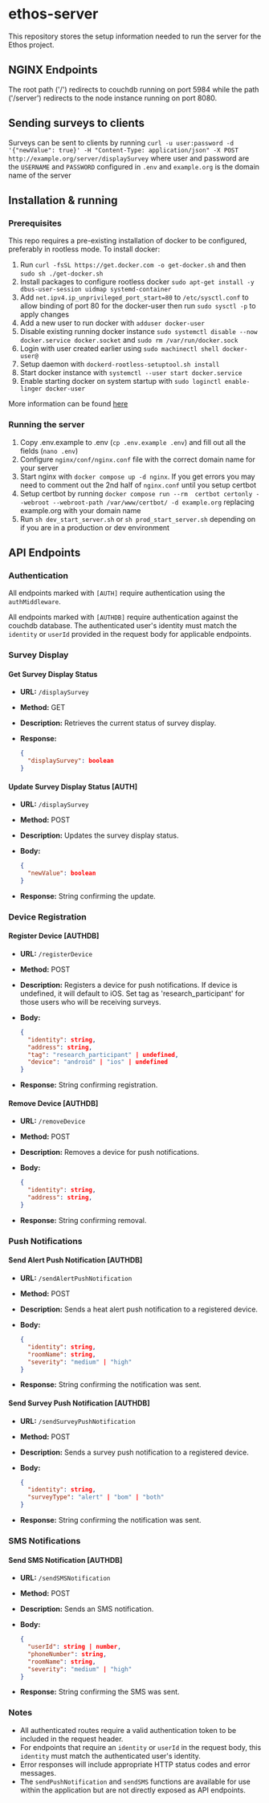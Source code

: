 # ethos-server

This repository stores the setup information needed to run the server for the Ethos project.

## NGINX Endpoints

The root path ('/') redirects to couchdb running on port 5984 while the path ('/server') redirects to the node instance running on port 8080.

## Sending surveys to clients

Surveys can be sent to clients by running `curl -u user:password -d '{"newValue": true}' -H "Content-Type: application/json" -X POST http://example.org/server/displaySurvey` where user and password are the `USERNAME` and `PASSWORD` configured in `.env` and `example.org` is the domain name of the server

## Installation & running

### Prerequisites

This repo requires a pre-existing installation of docker to be configured, preferably in rootless mode. To install docker:

1. Run `curl -fsSL https://get.docker.com -o get-docker.sh` and then `sudo sh ./get-docker.sh`
2. Install packages to configure rootless docker `sudo apt-get install -y dbus-user-session uidmap systemd-container`
3. Add `net.ipv4.ip_unprivileged_port_start=80` to `/etc/sysctl.conf` to allow binding of port 80 for the docker-user then run `sudo sysctl -p` to apply changes
4. Add a new user to run docker with `adduser docker-user`
5. Disable existing running docker instance `sudo systemctl disable --now docker.service docker.socket` and `sudo rm /var/run/docker.sock`
6. Login with user created earlier using `sudo machinectl shell docker-user@`
7. Setup daemon with `dockerd-rootless-setuptool.sh install`
8. Start docker instance with `systemctl --user start docker.service`
9. Enable starting docker on system startup with `sudo loginctl enable-linger docker-user`

More information can be found [here](https://docs.docker.com/engine/security/rootless/)

### Running the server

1. Copy .env.example to .env (`cp .env.example .env`) and fill out all the fields (`nano .env`)
2. Configure `nginx/conf/nginx.conf` file with the correct domain name for your server
3. Start nginx with `docker compose up -d nginx`. If you get errors you may need to comment out the 2nd half of `nginx.conf` until you setup certbot
4. Setup certbot by running `docker compose run --rm  certbot certonly --webroot --webroot-path /var/www/certbot/ -d example.org` replacing example.org with your domain name
5. Run `sh dev_start_server.sh` or `sh prod_start_server.sh` depending on if you are in a production or dev environment

## API Endpoints

### Authentication

All endpoints marked with `[AUTH]` require authentication using the `authMiddleware`.

All endpoints marked with `[AUTHDB]` require authentication against the couchdb database. The authenticated user's identity must match the `identity` or `userId` provided in the request body for applicable endpoints.

### Survey Display

#### Get Survey Display Status

- **URL:** `/displaySurvey`
- **Method:** GET
- **Description:** Retrieves the current status of survey display.
- **Response:**

  ```json
  {
    "displaySurvey": boolean
  }
  ```

#### Update Survey Display Status [AUTH]

- **URL:** `/displaySurvey`
- **Method:** POST
- **Description:** Updates the survey display status.
- **Body:**

  ```json
  {
    "newValue": boolean
  }
  ```

- **Response:** String confirming the update.

### Device Registration

#### Register Device [AUTHDB]

- **URL:** `/registerDevice`
- **Method:** POST
- **Description:** Registers a device for push notifications. If device is undefined, it will default to iOS. Set tag as 'research_participant' for those users who will be receiving surveys.
- **Body:**

  ```json
  {
    "identity": string,
    "address": string,
    "tag": "research_participant" | undefined,
    "device": "android" | "ios" | undefined
  }
  ```

- **Response:** String confirming registration.

#### Remove Device [AUTHDB]

- **URL:** `/removeDevice`
- **Method:** POST
- **Description:** Removes a device for push notifications.
- **Body:**

  ```json
  {
    "identity": string,
    "address": string,
  }
  ```

- **Response:** String confirming removal.

### Push Notifications

#### Send Alert Push Notification [AUTHDB]

- **URL:** `/sendAlertPushNotification`
- **Method:** POST
- **Description:** Sends a heat alert push notification to a registered device.
- **Body:**

  ```json
  {
    "identity": string,
    "roomName": string,
    "severity": "medium" | "high"
  }
  ```

- **Response:** String confirming the notification was sent.

#### Send Survey Push Notification [AUTHDB]

- **URL:** `/sendSurveyPushNotification`
- **Method:** POST
- **Description:** Sends a survey push notification to a registered device.
- **Body:**

  ```json
  {
    "identity": string,
    "surveyType": "alert" | "bom" | "both"
  }
  ```

- **Response:** String confirming the notification was sent.

### SMS Notifications

#### Send SMS Notification [AUTHDB]

- **URL:** `/sendSMSNotification`
- **Method:** POST
- **Description:** Sends an SMS notification.
- **Body:**

  ```json
  {
    "userId": string | number,
    "phoneNumber": string,
    "roomName": string,
    "severity": "medium" | "high"
  }
  ```

- **Response:** String confirming the SMS was sent.

### Notes

- All authenticated routes require a valid authentication token to be included in the request header.
- For endpoints that require an `identity` or `userId` in the request body, this `identity` must match the authenticated user's identity.
- Error responses will include appropriate HTTP status codes and error messages.
- The `sendPushNotification` and `sendSMS` functions are available for use within the application but are not directly exposed as API endpoints.
